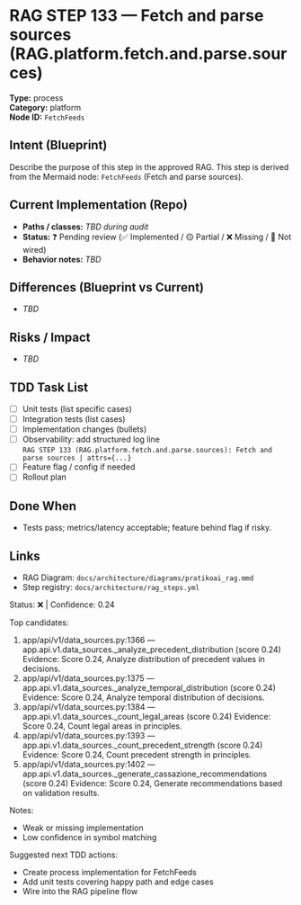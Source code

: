 # RAG STEP 133 — Fetch and parse sources (RAG.platform.fetch.and.parse.sources)

**Type:** process  
**Category:** platform  
**Node ID:** `FetchFeeds`

## Intent (Blueprint)
Describe the purpose of this step in the approved RAG. This step is derived from the Mermaid node: `FetchFeeds` (Fetch and parse sources).

## Current Implementation (Repo)
- **Paths / classes:** _TBD during audit_
- **Status:** ❓ Pending review (✅ Implemented / 🟡 Partial / ❌ Missing / 🔌 Not wired)
- **Behavior notes:** _TBD_

## Differences (Blueprint vs Current)
- _TBD_

## Risks / Impact
- _TBD_

## TDD Task List
- [ ] Unit tests (list specific cases)
- [ ] Integration tests (list cases)
- [ ] Implementation changes (bullets)
- [ ] Observability: add structured log line  
  `RAG STEP 133 (RAG.platform.fetch.and.parse.sources): Fetch and parse sources | attrs={...}`
- [ ] Feature flag / config if needed
- [ ] Rollout plan

## Done When
- Tests pass; metrics/latency acceptable; feature behind flag if risky.

## Links
- RAG Diagram: `docs/architecture/diagrams/pratikoai_rag.mmd`
- Step registry: `docs/architecture/rag_steps.yml`


<!-- AUTO-AUDIT:BEGIN -->
Status: ❌  |  Confidence: 0.24

Top candidates:
1) app/api/v1/data_sources.py:1366 — app.api.v1.data_sources._analyze_precedent_distribution (score 0.24)
   Evidence: Score 0.24, Analyze distribution of precedent values in decisions.
2) app/api/v1/data_sources.py:1375 — app.api.v1.data_sources._analyze_temporal_distribution (score 0.24)
   Evidence: Score 0.24, Analyze temporal distribution of decisions.
3) app/api/v1/data_sources.py:1384 — app.api.v1.data_sources._count_legal_areas (score 0.24)
   Evidence: Score 0.24, Count legal areas in principles.
4) app/api/v1/data_sources.py:1393 — app.api.v1.data_sources._count_precedent_strength (score 0.24)
   Evidence: Score 0.24, Count precedent strength in principles.
5) app/api/v1/data_sources.py:1402 — app.api.v1.data_sources._generate_cassazione_recommendations (score 0.24)
   Evidence: Score 0.24, Generate recommendations based on validation results.

Notes:
- Weak or missing implementation
- Low confidence in symbol matching

Suggested next TDD actions:
- Create process implementation for FetchFeeds
- Add unit tests covering happy path and edge cases
- Wire into the RAG pipeline flow
<!-- AUTO-AUDIT:END -->